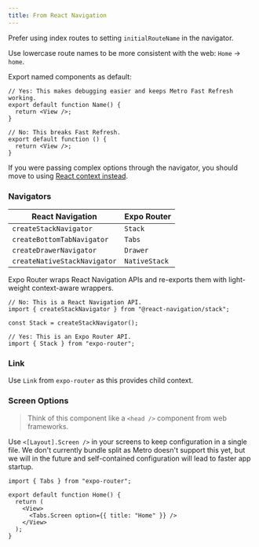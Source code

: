 ```yaml
---
title: From React Navigation
---
```


Prefer using index routes to setting `initialRouteName` in the navigator.

Use lowercase route names to be more consistent with the web: `Home` -> `home`.

Export named components as default:

```tsx
// Yes: This makes debugging easier and keeps Metro Fast Refresh working.
export default function Name() {
  return <View />;
}

// No: This breaks Fast Refresh.
export default function () {
  return <View />;
}
```

If you were passing complex options through the navigator, you should move to using [React context instead](https://reactnavigation.org/docs/hello-react-navigation#passing-additional-props).

### Navigators

| React Navigation             | Expo Router   |
| ---------------------------- | ------------- |
| `createStackNavigator`       | `Stack`       |
| `createBottomTabNavigator`   | `Tabs`        |
| `createDrawerNavigator`      | `Drawer`      |
| `createNativeStackNavigator` | `NativeStack` |

Expo Router wraps React Navigation APIs and re-exports them with light-weight context-aware wrappers.

```tsx
// No: This is a React Navigation API.
import { createStackNavigator } from "@react-navigation/stack";

const Stack = createStackNavigator();

// Yes: This is an Expo Router API.
import { Stack } from "expo-router";
```

### Link

Use `Link` from `expo-router` as this provides child context.

### Screen Options

> Think of this component like a `<head />` component from web frameworks.

Use `<[Layout].Screen />` in your screens to keep configuration in a single file. We don't currently bundle split as Metro doesn't support this yet, but we will in the future and self-contained configuration will lead to faster app startup.

```tsx
import { Tabs } from "expo-router";

export default function Home() {
  return (
    <View>
      <Tabs.Screen option={{ title: "Home" }} />
    </View>
  );
}
```
